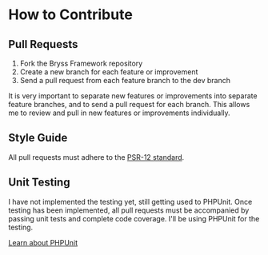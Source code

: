 # How to Contribute

## Pull Requests

1. Fork the Bryss Framework repository
2. Create a new branch for each feature or improvement
3. Send a pull request from each feature branch to the dev branch

It is very important to separate new features or improvements into separate feature branches, and to send a
pull request for each branch. This allows me to review and pull in new features or improvements individually.

## Style Guide

All pull requests must adhere to the [PSR-12 standard](https://github.com/php-fig/fig-standards/blob/master/accepted/PSR-12-extended-coding-style-guide.md).

## Unit Testing

I have not implemented the testing yet, still getting used to PHPUnit. Once testing has been implemented, all pull requests must be accompanied by passing unit tests and complete code coverage. I'll be using PHPUnit for the testing.

[Learn about PHPUnit](https://github.com/sebastianbergmann/phpunit/)
